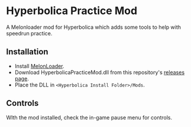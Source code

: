 # Hyperbolica Practice Mod
A Melonloader mod for Hyperbolica which adds some tools to help with speedrun practice.

## Installation
- Install [MelonLoader](https://melonwiki.xyz/#/).
- Download HyperbolicaPracticeMod.dll from this repository's [releases page](https://github.com/samjones246/hyperbolica-practice-mod/releases/latest).
- Place the DLL in `<Hyperbolica Install Folder>/Mods`.

## Controls
WIth the mod installed, check the in-game pause menu for controls.
